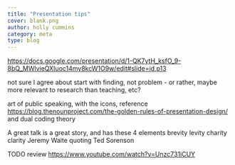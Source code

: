 ```yaml
---
title: "Presentation tips"
cover: blank.png
author: holly cummins
category: meta
type: blog
---
```


https://docs.google.com/presentation/d/1-QK7ytH_ksfO_9-8bQ_MWlvieQXIuoc14my8kcW1O9w/edit#slide=id.p13

not sure I agree about start with finding, not problem - or rather, maybe more relevant to research than teaching, etc?

art of public speaking, with the icons, reference https://blog.thenounproject.com/the-golden-rules-of-presentation-design/ and dual coding theory

A great talk is a great story, and has these 4 elements brevity levity charity clarity Jeremy Waite quoting Ted Sorenson

TODO review     https://www.youtube.com/watch?v=Unzc731iCUY
